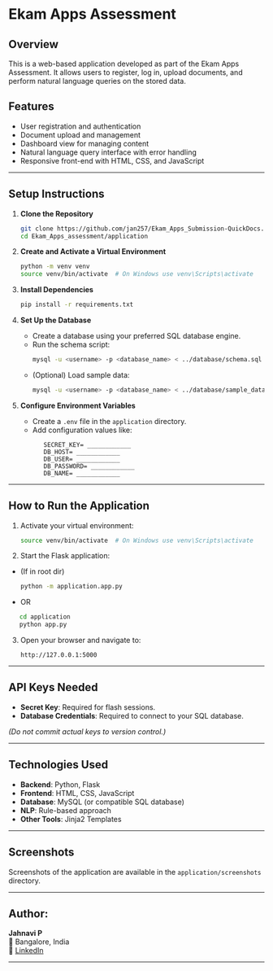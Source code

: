 # Ekam Apps Assessment

## Overview
This is a web-based application developed as part of the Ekam Apps Assessment. It allows users to register, log in, upload documents, and perform natural language queries on the stored data.

## Features
- User registration and authentication
- Document upload and management
- Dashboard view for managing content
- Natural language query interface with error handling
- Responsive front-end with HTML, CSS, and JavaScript

---

## Setup Instructions

1. **Clone the Repository**
   ```bash
   git clone https://github.com/jan257/Ekam_Apps_Submission-QuickDocs.git
   cd Ekam_Apps_assessment/application
   ```

2. **Create and Activate a Virtual Environment**
   ```bash
   python -m venv venv
   source venv/bin/activate  # On Windows use venv\Scripts\activate
   ```

3. **Install Dependencies**
   ```bash
   pip install -r requirements.txt
   ```

4. **Set Up the Database**
   - Create a database using your preferred SQL database engine.
   - Run the schema script:
     ```bash
     mysql -u <username> -p <database_name> < ../database/schema.sql
     ```
   - (Optional) Load sample data:
     ```bash
     mysql -u <username> -p <database_name> < ../database/sample_data.sql
     ```

5. **Configure Environment Variables**
   - Create a `.env` file in the `application` directory.
   - Add configuration values like:
     ```env
        SECRET_KEY= ____________
        DB_HOST= ____________
        DB_USER= ____________
        DB_PASSWORD= ____________
        DB_NAME= ____________
     ```

---

## How to Run the Application

1. Activate your virtual environment:
   ```bash
   source venv/bin/activate  # On Windows use venv\Scripts\activate
   ```

2. Start the Flask application:
- (If in root dir)
   ```bash
   python -m application.app.py
   ```
- OR
```bash
   cd application
   python app.py
```

3. Open your browser and navigate to:
   ```
   http://127.0.0.1:5000
   ```

---

## API Keys Needed
- **Secret Key**: Required for flash sessions.
- **Database Credentials**: Required to connect to your SQL database.

*(Do not commit actual keys to version control.)*

---

## Technologies Used
- **Backend**: Python, Flask
- **Frontend**: HTML, CSS, JavaScript
- **Database**: MySQL (or compatible SQL database)
- **NLP**: Rule-based approach
- **Other Tools**: Jinja2 Templates

---

## Screenshots
Screenshots of the application are available in the `application/screenshots` directory.

---

## Author: 

**Jahnavi P**  
📍 Bangalore, India  
🔗 [LinkedIn](https://www.linkedin.com/in/jahnavi-p-a68788233) 

---

